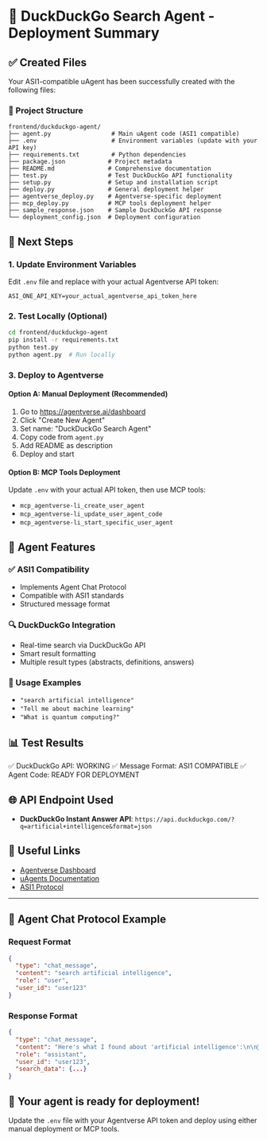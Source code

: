 # 🚀 DuckDuckGo Search Agent - Deployment Summary

## ✅ Created Files

Your ASI1-compatible uAgent has been successfully created with the following files:

### 📁 Project Structure
```
frontend/duckduckgo-agent/
├── agent.py                 # Main uAgent code (ASI1 compatible)
├── .env                     # Environment variables (update with your API key)
├── requirements.txt         # Python dependencies
├── package.json            # Project metadata
├── README.md               # Comprehensive documentation
├── test.py                 # Test DuckDuckGo API functionality
├── setup.py                # Setup and installation script
├── deploy.py               # General deployment helper
├── agentverse_deploy.py    # Agentverse-specific deployment
├── mcp_deploy.py           # MCP tools deployment helper
├── sample_response.json    # Sample DuckDuckGo API response
└── deployment_config.json  # Deployment configuration
```

## 🔧 Next Steps

### 1. Update Environment Variables
Edit `.env` file and replace with your actual Agentverse API token:
```
ASI_ONE_API_KEY=your_actual_agentverse_api_token_here
```

### 2. Test Locally (Optional)
```bash
cd frontend/duckduckgo-agent
pip install -r requirements.txt
python test.py
python agent.py  # Run locally
```

### 3. Deploy to Agentverse

#### Option A: Manual Deployment (Recommended)
1. Go to https://agentverse.ai/dashboard
2. Click "Create New Agent"
3. Set name: "DuckDuckGo Search Agent"
4. Copy code from `agent.py`
5. Add README as description
6. Deploy and start

#### Option B: MCP Tools Deployment
Update `.env` with your actual API token, then use MCP tools:
- `mcp_agentverse-li_create_user_agent`
- `mcp_agentverse-li_update_user_agent_code`
- `mcp_agentverse-li_start_specific_user_agent`

## 🤖 Agent Features

### ✅ ASI1 Compatibility
- Implements Agent Chat Protocol
- Compatible with ASI1 standards
- Structured message format

### 🔍 DuckDuckGo Integration
- Real-time search via DuckDuckGo API
- Smart result formatting
- Multiple result types (abstracts, definitions, answers)

### 💬 Usage Examples
- `"search artificial intelligence"`
- `"Tell me about machine learning"`
- `"What is quantum computing?"`

## 📊 Test Results
✅ DuckDuckGo API: WORKING
✅ Message Format: ASI1 COMPATIBLE
✅ Agent Code: READY FOR DEPLOYMENT

## 🌐 API Endpoint Used
- **DuckDuckGo Instant Answer API**: `https://api.duckduckgo.com/?q=artificial+intelligence&format=json`

## 🔗 Useful Links
- [Agentverse Dashboard](https://agentverse.ai/dashboard)
- [uAgents Documentation](https://docs.fetch.ai/uAgents/)
- [ASI1 Protocol](https://asi1.org/)

---

## 📝 Agent Chat Protocol Example

### Request Format
```json
{
  "type": "chat_message",
  "content": "search artificial intelligence",
  "role": "user",
  "user_id": "user123"
}
```

### Response Format
```json
{
  "type": "chat_message",
  "content": "Here's what I found about 'artificial intelligence':\n\n📝 **Overview**: Artificial intelligence is...",
  "role": "assistant",
  "user_id": "user123",
  "search_data": {...}
}
```

## 🎉 Your agent is ready for deployment!

Update the `.env` file with your Agentverse API token and deploy using either manual deployment or MCP tools.